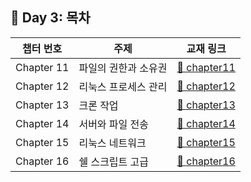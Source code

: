 ## 📘 Day 3: 목차

| 챕터 번호 | 주제 | 교재 링크                            |
|-----------|------|--------------------------------------|
| Chapter 11 |  파일의 권한과 소유권   | [📄 chapter11](chapter11/11.md) |
| Chapter 12 |  리눅스 프로세스 관리   | [📄 chapter12](chapter12/12.md) |
| Chapter 13 |  크론 작업   | [📄 chapter13](chapter13/13.md) |
| Chapter 14 |  서버와 파일 전송   | [📄 chapter14](chapter14/14.md) |
| Chapter 15 |  리눅스 네트워크   | [📄 chapter15](chapter15/15.md) |
| Chapter 16 |  쉘 스크립트 고급   | [📄 chapter16](chapter16/16.md) |
